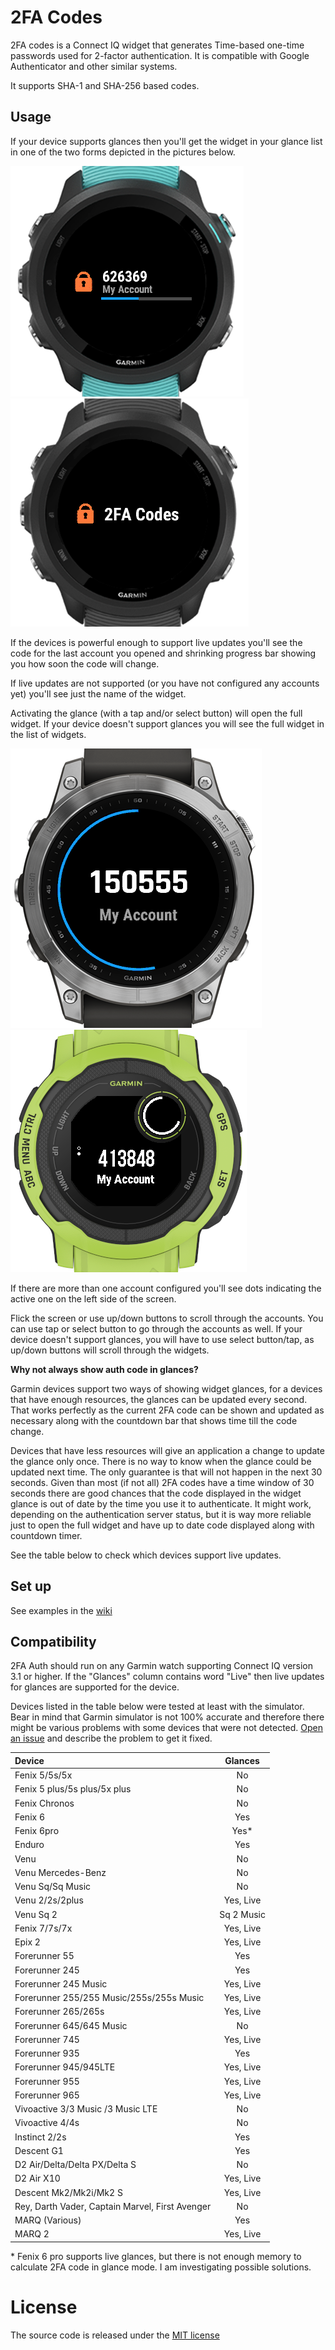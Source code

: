 # 2FA Codes

2FA codes is a Connect IQ widget that generates Time-based one-time passwords used for 2-factor authentication. It is compatible with Google Authenticator and other similar systems.

It supports SHA-1 and SHA-256 based codes.

## Usage


If your device supports glances then you'll get the widget in your glance list in one of the two forms
depicted in the pictures below.

![](img/screens/live-update-glance.png) ![](img/screens/non-live-update-glance.png)

If the devices is powerful enough to support live updates you'll see the code for the last account you
opened and shrinking progress bar showing you how soon the code will change.

If live updates are not supported (or you have not configured any accounts yet) you'll see just the name
of the widget. 

Activating the glance (with a tap and/or select button) will open the full widget. If your device doesn't support glances you will see the full widget in the list of widgets.

![](img/screens/main-widget.png)  ![](img/screens/instinct2.png)

If there are more than one account configured you'll see dots indicating the active one on the left side of the screen.

Flick the screen or use up/down buttons to scroll through the accounts. You can use tap or select button to go through the accounts as well. If your device doesn't support glances, you will have to use select button/tap, as up/down buttons will scroll through the widgets.

**Why not always show auth code in glances?**

Garmin devices support two ways of showing widget glances, for a devices that have enough resources, the glances can be updated every second. That works perfectly as the current 2FA code can be shown and updated as necessary along with the countdown bar that shows time till the code change.

Devices that have less resources will give an application a change to update the glance only once. There is no way to know when the glance could be updated next time. The only guarantee is that will not happen in the next 30 seconds. Given than most (if not all) 2FA codes have a time window of 30 seconds there are good chances that the code displayed in the widget glance is out of date by the time you use it to authenticate. It might work, depending on the authentication server status, but it is way more reliable just to open the full widget and have up to date code displayed along with countdown timer.

See the table below to check which devices support live updates.

## Set up

See examples in the [wiki](https://github.com/uaraven/otpauth-ciq/wiki)

## Compatibility

2FA Auth should run on any Garmin watch supporting Connect IQ version 3.1 or higher. 
If the "Glances" column contains word "Live" then live updates for glances are supported for the device. 

Devices listed in the table below were tested at least with the simulator. Bear in mind that Garmin simulator is not 100% accurate and therefore there might be various problems with some devices that were not detected. [Open an issue]((https://github.com/uaraven/otpauth-ciq/issues)) and describe the problem to get it fixed.


| Device                            | Glances   |
|:----------------------------------|:---------:|
| Fenix 5/5s/5x                     | No        |
| Fenix 5 plus/5s plus/5x plus      | No        |
| Fenix Chronos                     | No        |
| Fenix 6                           | Yes       |
| Fenix 6pro                        | Yes*      |
| Enduro                            | Yes       |
| Venu                              | No        | 
| Venu Mercedes-Benz                | No        | 
| Venu Sq/Sq Music                  | No        |
| Venu 2/2s/2plus                   | Yes, Live |
| Venu Sq 2|Sq 2 Music              | Yes, Live |   
| Fenix 7/7s/7x                     | Yes, Live |
| Epix 2                            | Yes, Live |
| Forerunner 55                     | Yes       |
| Forerunner 245                    | Yes       |
| Forerunner 245 Music              | Yes, Live |
| Forerunner 255/255 Music/255s/255s Music | Yes, Live |
| Forerunner 265/265s               | Yes, Live |
| Forerunner 645/645 Music          | No        |
| Forerunner 745                    | Yes, Live |
| Forerunner 935                    | Yes       |
| Forerunner 945/945LTE             | Yes, Live |
| Forerunner 955                    | Yes, Live |
| Forerunner 965                    | Yes, Live | 
| Vivoactive 3/3 Music /3 Music LTE | No        |
| Vivoactive 4/4s                   | No        |
| Instinct 2/2s                     | Yes       |
| Descent G1                        | Yes       |
| D2 Air/Delta/Delta PX/Delta S     | No        |
| D2 Air X10                        | Yes, Live |
| Descent Mk2/Mk2i/Mk2 S            | Yes, Live |
| Rey, Darth Vader, Captain Marvel, First Avenger       | No        |
| MARQ (Various)                    | Yes       |
| MARQ 2                            | Yes, Live |

\* Fenix 6 pro supports live glances, but there is not enough memory to calculate 2FA code in glance mode. I am investigating possible 
solutions.

# License

The source code is released under the [MIT license](license.md)
